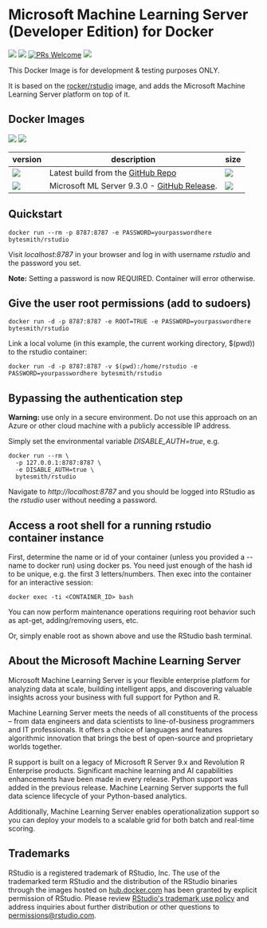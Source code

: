 # Microsoft Machine Learning Server (Developer Edition) for Docker

[![](https://img.shields.io/github/license/mashape/apistatus.svg)](https://github.com/SaschaDittmann/docker-images-rstudio)
[![](https://img.shields.io/github/tag/SaschaDittmann/docker-images-rstudio.svg)](https://github.com/SaschaDittmann/docker-images-rstudio)
[![PRs Welcome](https://img.shields.io/badge/PRs-welcome-brightgreen.svg?style=flat-square)](http://makeapullrequest.com)
[![](https://ga4gh.azurewebsites.net/api?repo=docker-images-rstudio)](https://github.com/SaschaDittmann/gaforgithub)

This Docker Image is for development & testing purposes ONLY.

It is based on the [rocker/rstudio](https://hub.docker.com/r/rocker/rstudio-stable/) image, and adds the Microsoft Machine Learning Server platform on top of it.

## Docker Images

[![](https://img.shields.io/docker/pulls/bytesmith/rstudio.svg)](https://hub.docker.com/r/bytesmith/rstudio)
[![](https://img.shields.io/docker/automated/bytesmith/rstudio.svg)](https://hub.docker.com/r/bytesmith/rstudio/builds)

version          | description                               | size 
---------------- | ----------------------------------------- | ------
[![](https://images.microbadger.com/badges/version/bytesmith/rstudio.svg)](https://hub.docker.com/r/bytesmith/rstudio) | Latest build from the [GitHub Repo](https://github.com/SaschaDittmann/docker-images-rstudio) | [![](https://images.microbadger.com/badges/image/bytesmith/rstudio.svg)](https://microbadger.com/images/bytesmith/rstudio)
[![](https://images.microbadger.com/badges/version/bytesmith/rstudio:9.3.0.svg)](https://hub.docker.com/r/bytesmith/rstudio) | Microsoft ML Server 9.3.0 - [GitHub Release](https://github.com/SaschaDittmann/docker-images-rstudio/releases/tag/9.3.0).  | [![](https://images.microbadger.com/badges/image/bytesmith/rstudio:9.3.0.svg)](https://microbadger.com/images/bytesmith/rstudio:9.3.0)

## Quickstart
```
docker run --rm -p 8787:8787 -e PASSWORD=yourpasswordhere bytesmith/rstudio
```

Visit *localhost:8787* in your browser and log in with username *rstudio* and the password you set. 

**Note:** Setting a password is now REQUIRED. Container will error otherwise.

## Give the user root permissions (add to sudoers)
```
docker run -d -p 8787:8787 -e ROOT=TRUE -e PASSWORD=yourpasswordhere bytesmith/rstudio
```

Link a local volume (in this example, the current working directory, $(pwd)) to the rstudio container:

```
docker run -d -p 8787:8787 -v $(pwd):/home/rstudio -e PASSWORD=yourpasswordhere bytesmith/rstudio
```

## Bypassing the authentication step

**Warning:** use only in a secure environment. Do not use this approach on an
Azure or other cloud machine with a publicly accessible IP address.

Simply set the environmental variable *DISABLE_AUTH=true*, e.g.

```
docker run --rm \
  -p 127.0.0.1:8787:8787 \
  -e DISABLE_AUTH=true \
  bytesmith/rstudio
```

Navigate to *http://localhost:8787* and you should be logged into RStudio as
the *rstudio* user without needing a password.

## Access a root shell for a running rstudio container instance
First, determine the name or id of your container (unless you provided a --name to docker run) using docker ps. You need just enough of the hash id to be unique, e.g. the first 3 letters/numbers. Then exec into the container for an interactive session:

```
docker exec -ti <CONTAINER_ID> bash
```

You can now perform maintenance operations requiring root behavior such as apt-get, adding/removing users, etc.

Or, simply enable root as shown above and use the RStudio bash terminal.

## About the Microsoft Machine Learning Server

Microsoft Machine Learning Server is your flexible enterprise platform for analyzing data at scale, building intelligent apps, and discovering valuable insights across your business with full support for Python and R.

Machine Learning Server meets the needs of all constituents of the process – from data engineers and data scientists to line-of-business programmers and IT professionals. It offers a choice of languages and features algorithmic innovation that brings the best of open-source and proprietary worlds together.

R support is built on a legacy of Microsoft R Server 9.x and Revolution R Enterprise products. Significant machine learning and AI capabilities enhancements have been made in every release. Python support was added in the previous release. Machine Learning Server supports the full data science lifecycle of your Python-based analytics.

Additionally, Machine Learning Server enables operationalization support so you can deploy your models to a scalable grid for both batch and real-time scoring.

## Trademarks ##

RStudio is a registered trademark of RStudio, Inc.  The use of the trademarked term RStudio and the distribution of the RStudio binaries through the images hosted on [hub.docker.com](https://registry.hub.docker.com/) has been granted by explicit permission of RStudio.  Please review [RStudio's trademark use policy](http://www.rstudio.com/about/trademark/) and address inquiries about further distribution or other questions to [permissions@rstudio.com](mailto:permissions@rstudio.com).
